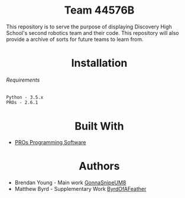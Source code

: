 <h1 align='center'>Team 44576B</h1>

This repository is to serve the purpose of displaying Discovery High School's second robotics team and their code. This repository will also provide a archive of sorts for future teams to learn from. 

<h1 align='center'>Installation</h1>

###### Requirements
```
Python - 3.5.x
PROs - 2.6.1
```

<h1 align='center'>Built With</h1>

* [PROs Programming Software](https://pros.cs.purdue.edu)

<h1 align='center'>Authors</h1>

* Brendan Young - Main work [GonnaSnipeUM8](https://github.com/GonnaSnipeUM8)
* Matthew Byrd - Supplementary Work [ByrdOfAFeather](https://github.com/ByrdOfAFeather)

